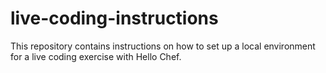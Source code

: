 # live-coding-instructions
This repository contains instructions on how to set up a local environment for a live coding exercise with Hello Chef.
